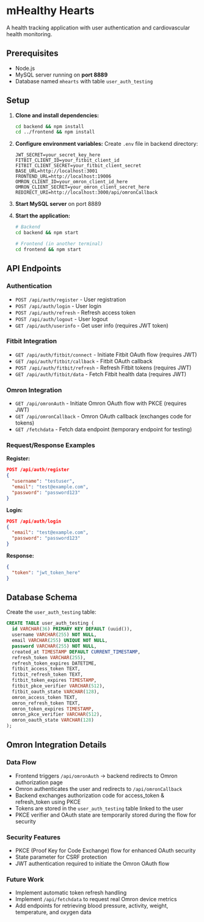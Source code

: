 # mHealthy Hearts

A health tracking application with user authentication and cardiovascular health monitoring.

## Prerequisites

- Node.js
- MySQL server running on **port 8889**
- Database named `mhearts` with table `user_auth_testing`

## Setup

1. **Clone and install dependencies:**
   ```bash
   cd backend && npm install
   cd ../frontend && npm install
   ```

2. **Configure environment variables:**
   Create `.env` file in backend directory:
   ```
   JWT_SECRET=your_secret_key_here
   FITBIT_CLIENT_ID=your_fitbit_client_id
   FITBIT_CLIENT_SECRET=your_fitbit_client_secret
   BASE_URL=http://localhost:3001
   FRONTEND_URL=http://localhost:19006
   OMRON_CLIENT_ID=your_omron_client_id_here
   OMRON_CLIENT_SECRET=your_omron_client_secret_here
   REDIRECT_URI=http://localhost:3000/api/omronCallback
   ```

3. **Start MySQL server** on port 8889

4. **Start the application:**
   ```bash
   # Backend
   cd backend && npm start
   
   # Frontend (in another terminal)
   cd frontend && npm start
   ```

## API Endpoints

### Authentication
- `POST /api/auth/register` - User registration
- `POST /api/auth/login` - User login
- `POST /api/auth/refresh` - Refresh access token
- `POST /api/auth/logout` - User logout
- `GET /api/auth/userinfo` - Get user info (requires JWT token)

### Fitbit Integration
- `GET /api/auth/fitbit/connect` - Initiate Fitbit OAuth flow (requires JWT)
- `GET /api/auth/fitbit/callback` - Fitbit OAuth callback
- `POST /api/auth/fitbit/refresh` - Refresh Fitbit tokens (requires JWT)
- `GET /api/auth/fitbit/data` - Fetch Fitbit health data (requires JWT)

### Omron Integration
- `GET /api/omronAuth` - Initiate Omron OAuth flow with PKCE (requires JWT)
- `GET /api/omronCallback` - Omron OAuth callback (exchanges code for tokens)
- `GET /fetchdata` - Fetch data endpoint (temporary endpoint for testing)

### Request/Response Examples

**Register:**
```json
POST /api/auth/register
{
  "username": "testuser",
  "email": "test@example.com",
  "password": "password123"
}
```

**Login:**
```json
POST /api/auth/login
{
  "email": "test@example.com",
  "password": "password123"
}
```

**Response:**
```json
{
  "token": "jwt_token_here"
}
```

## Database Schema

Create the `user_auth_testing` table:
```sql
CREATE TABLE user_auth_testing (
  id VARCHAR(36) PRIMARY KEY DEFAULT (uuid()),
  username VARCHAR(255) NOT NULL,
  email VARCHAR(255) UNIQUE NOT NULL,
  password VARCHAR(255) NOT NULL,
  created_at TIMESTAMP DEFAULT CURRENT_TIMESTAMP,
  refresh_token VARCHAR(255),
  refresh_token_expires DATETIME,
  fitbit_access_token TEXT,
  fitbit_refresh_token TEXT,
  fitbit_token_expires TIMESTAMP,
  fitbit_pkce_verifier VARCHAR(512),
  fitbit_oauth_state VARCHAR(128),
  omron_access_token TEXT,
  omron_refresh_token TEXT,
  omron_token_expires TIMESTAMP,
  omron_pkce_verifier VARCHAR(512),
  omron_oauth_state VARCHAR(128)
);
```

## Omron Integration Details

### Data Flow
- Frontend triggers `/api/omronAuth` → backend redirects to Omron authorization page
- Omron authenticates the user and redirects to `/api/omronCallback`
- Backend exchanges authorization code for access_token & refresh_token using PKCE
- Tokens are stored in the `user_auth_testing` table linked to the user
- PKCE verifier and OAuth state are temporarily stored during the flow for security

### Security Features
- PKCE (Proof Key for Code Exchange) flow for enhanced OAuth security
- State parameter for CSRF protection
- JWT authentication required to initiate the Omron OAuth flow

### Future Work
- Implement automatic token refresh handling
- Implement `/api/fetchdata` to request real Omron device metrics
- Add endpoints for retrieving blood pressure, activity, weight, temperature, and oxygen data

